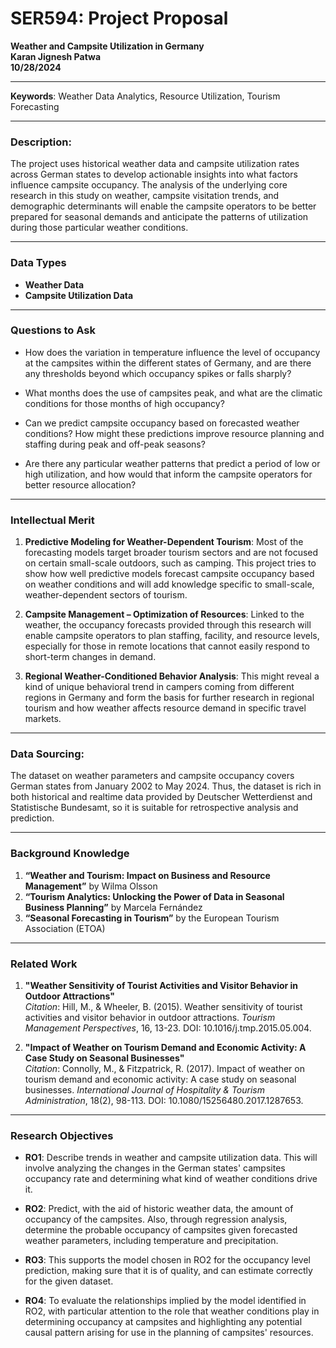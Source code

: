 # SER594: Project Proposal  
**Weather and Campsite Utilization in Germany**  
**Karan Jignesh Patwa**  
**10/28/2024**

---

**Keywords**: Weather Data Analytics, Resource Utilization, Tourism Forecasting  

---

### Description: 
The project uses historical weather data and campsite utilization rates across German states to develop actionable insights into what factors influence campsite occupancy. The analysis of the underlying core research in this study on weather, campsite visitation trends, and demographic determinants will enable the campsite operators to be better prepared for seasonal demands and anticipate the patterns of utilization during those particular weather conditions.


---

### Data Types  

- **Weather Data**
- **Campsite Utilization Data**

---

### Questions to Ask  

- How does the variation in temperature influence the level of occupancy at the campsites within the different states of Germany, and are there any thresholds beyond which occupancy spikes or falls sharply?

- What months does the use of campsites peak, and what are the climatic conditions for those months of high occupancy?

- Can we predict campsite occupancy based on forecasted weather conditions? How might these predictions improve resource planning and staffing during peak and off-peak seasons?

- Are there any particular weather patterns that predict a period of low or high utilization, and how would that inform the campsite operators for better resource allocation?

---

### Intellectual Merit 
1. **Predictive Modeling for Weather-Dependent Tourism**:  Most of the forecasting models target broader tourism sectors and are not focused on certain small-scale outdoors, such as camping. This project tries to show how well predictive models forecast campsite occupancy based on weather conditions and will add knowledge specific to small-scale, weather-dependent sectors of tourism.

2. **Campsite Management – Optimization of Resources**:  Linked to the weather, the occupancy forecasts provided through this research will enable campsite operators to plan staffing, facility, and resource levels, especially for those in remote locations that cannot easily respond to short-term changes in demand.


3. **Regional Weather-Conditioned Behavior Analysis**:  This might reveal a kind of unique behavioral trend in campers coming from different regions in Germany and form the basis for further research in regional tourism and how weather affects resource demand in specific travel markets.

---

### Data Sourcing:
The dataset on weather parameters and campsite occupancy covers German states from January 2002 to May 2024. Thus, the dataset is rich in both historical and realtime data provided by Deutscher Wetterdienst and Statistische Bundesamt, so it is suitable for retrospective analysis and prediction.

---

### Background Knowledge  

1. **“Weather and Tourism: Impact on Business and Resource Management”** by Wilma Olsson
2. **“Tourism Analytics: Unlocking the Power of Data in Seasonal Business Planning”** by Marcela Fernández
3. **“Seasonal Forecasting in Tourism”** by the European Tourism Association (ETOA)

---

### Related Work  

1. **"Weather Sensitivity of Tourist Activities and Visitor Behavior in Outdoor Attractions"**  
   *Citation*: Hill, M., & Wheeler, B. (2015). Weather sensitivity of tourist activities and visitor behavior in outdoor attractions. *Tourism Management Perspectives*, 16, 13-23. DOI: 10.1016/j.tmp.2015.05.004.

2. **"Impact of Weather on Tourism Demand and Economic Activity: A Case Study on Seasonal Businesses"**  
   *Citation*: Connolly, M., & Fitzpatrick, R. (2017). Impact of weather on tourism demand and economic activity: A case study on seasonal businesses. *International Journal of Hospitality & Tourism Administration*, 18(2), 98-113. DOI: 10.1080/15256480.2017.1287653.

---

### Research Objectives 
- **RO1**: Describe trends in weather and campsite utilization data. This will involve analyzing the changes in the German states' campsites occupancy rate and determining what kind of weather conditions drive it.

- **RO2**: Predict, with the aid of historic weather data, the amount of occupancy of the campsites. Also, through regression analysis, determine the probable occupancy of campsites given forecasted weather parameters, including temperature and precipitation.

- **RO3**: This supports the model chosen in RO2 for the occupancy level prediction, making sure that it is of quality, and can estimate correctly for the given dataset.

- **RO4**: To evaluate the relationships implied by the model identified in RO2, with particular attention to the role that weather conditions play in determining occupancy at campsites and highlighting any potential causal pattern arising for use in the planning of campsites' resources.

